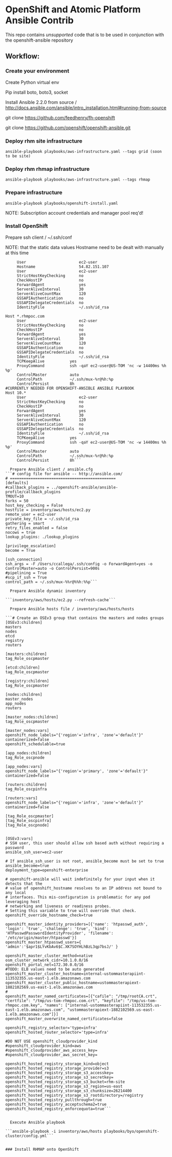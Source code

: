 # OpenShift and Atomic Platform Ansible Contrib

This repo contains *unsupported* code that is to be used in conjunction with
the openshift-ansible repository

## Workflow:

### Create your environment

  Create Python virtual env

  Pip install boto, boto3, socket

  Install Ansible 2.2.0 from source / http://docs.ansible.com/ansible/intro_installation.html#running-from-source

  git clone https://github.com/feedhenry/fh-openshift

  git clone https://github.com/openshift/openshift-ansible.git

### Deploy rhm site infrastructure

```ansible-playbook playbooks/aws-infrastructure.yaml --tags grid (soon to be site)```

### Deploy rhm rhmap infrastructure

```ansible-playbook playbooks/aws-infrastructure.yaml --tags rhmap```

### Prepare infrastructure

```ansible-playbook playbooks/openshift-install.yaml```

  NOTE: Subscription account credentials and manager pool req'd!

### Install OpenShift

  Prepare ssh client / ~/.ssh/conf

  NOTE: that the static data values Hostname need to be dealt with manually at this time

```Host US-TOM
     User                       ec2-user
     Hostname                   54.82.151.107
     User                       ec2-user
     StrictHostKeyChecking      no
     CheckHostIP                no
     ForwardAgent               yes
     ServerAliveInterval        30
     ServerAliveCountMax        120
     GSSAPIAuthentication       no
     GSSAPIDelegateCredentials  no
     IdentityFile               ~/.ssh/id_rsa

Host *.rhmpoc.com
     User                       ec2-user
     StrictHostKeyChecking      no
     CheckHostIP                no
     ForwardAgent               yes
     ServerAliveInterval        30
     ServerAliveCountMax        120
     GSSAPIAuthentication       no
     GSSAPIDelegateCredentials  no
     IdentityFile               ~/.ssh/id_rsa
     TCPKeepAlive           yes
     ProxyCommand           ssh -qaY ec2-user@US-TOM 'nc -w 14400ms %h %p'
     ControlMaster          auto
     ControlPath            ~/.ssh/mux-%r@%h:%p
     ControlPersist         8h
#CURRENTLY NEEDED FOR OPENSHIFT-ANSIBLE ANSIBLE PLAYBOOK
Host 10.*
     User                       ec2-user
     StrictHostKeyChecking      no
     CheckHostIP                no
     ForwardAgent               yes
     ServerAliveInterval        30
     ServerAliveCountMax        120
     GSSAPIAuthentication       no
     GSSAPIDelegateCredentials  no
     IdentityFile               ~/.ssh/id_rsa
     TCPKeepAlive           yes
     ProxyCommand           ssh -qaY ec2-user@US-TOM 'nc -w 14400ms %h %p'
     ControlMaster          auto
     ControlPath            ~/.ssh/mux-%r@%h:%p
     ControlPersist         8h```

  Prepare Ansible client / ansible.cfg
```# config file for ansible -- http://ansible.com/
# ==============================================
[defaults]
#callback_plugins = ../openshift-ansible/ansible-profile/callback_plugins
TMOUT=10
forks = 50
host_key_checking = False
hostfile = inventory/aws/hosts/ec2.py
remote_user = ec2-user
private_key_file = ~/.ssh/id_rsa
gathering = smart
retry_files_enabled = false
nocows = true
lookup_plugins: ./lookup_plugins

[privilege_escalation]
become = True

[ssh_connection]
ssh_args = -F /Users/ccallega/.ssh/config -o ForwardAgent=yes -o ControlMaster=auto -o ControlPersist=900s
#pipelining = True
#scp_if_ssh = True
control_path = ~/.ssh/mux-%%r@%%h:%%p```

  Prepare Ansible dynamic inventory

```inventory/aws/hosts/ec2.py --refresh-cache```

  Prepare Ansible hosts file / inventory/aws/hosts/hosts

```# Create an OSEv3 group that contains the masters and nodes groups
[OSEv3:children]
masters
nodes
etcd
registry
routers

[masters:children]
tag_Role_oscpmaster

[etcd:children]
tag_Role_oscpmaster

[registry:children]
tag_Role_oscpmaster

[nodes:children]
master_nodes
app_nodes
routers

[master_nodes:children]
tag_Role_oscpmaster

[master_nodes:vars]
openshift_node_labels="{'region'='infra', 'zone'='default'}"
containerized=false
openshift_schedulable=true

[app_nodes:children]
tag_Role_oscpnode

[app_nodes:vars]
openshift_node_labels="{'region'='primary', 'zone'='default'}"
containerized=false

[routers:children]
tag_Role_oscpinfra

[routers:vars]
openshift_node_labels="{'region'='infra', 'zone'='default'}"
containerized=false

[tag_Role_oscpmaster]
[tag_Role_oscpinfra]
[tag_Role_oscpnode]


[OSEv3:vars]
# SSH user, this user should allow ssh based auth without requiring a password
ansible_ssh_user=ec2-user

# If ansible_ssh_user is not root, ansible_become must be set to true
ansible_become=true
deployment_type=openshift-enterprise

# openshift-ansible will wait indefinitely for your input when it detects that the
# value of openshift_hostname resolves to an IP address not bound to any local
# interfaces. This mis-configuration is problematic for any pod leveraging host
# networking and liveness or readiness probes.
# Setting this variable to true will override that check.
openshift_override_hostname_check=true

openshift_master_identity_providers=[{'name': 'htpasswd_auth', 'login': 'true', 'challenge': 'true', 'kind': 'HTPasswdPasswordIdentityProvider', 'filename': '/etc/origin/master/htpasswd'}]
openshift_master_htpasswd_users={ 'admin':'$apr1$LYvKbAv6$C.XK7SOYHLhBzL3qp7bsJ/' }

openshift_master_cluster_method=native
osm_cluster_network_cidr=10.1.0.0/16
openshift_portal_net=172.30.0.0/16
#TODO: ELB values need to be auto generated
openshift_master_cluster_hostname=internal-ustommasterapiint-113532355.us-east-1.elb.amazonaws.com
openshift_master_cluster_public_hostname=ustommasterapiext-1882102569.us-east-1.elb.amazonaws.com
#
openshift_master_named_certificates=[{"cafile": "/tmp/rootCA.crt", "certfile": "/tmp/us-tom-rhmpoc.com.crt", "keyfile": "/tmp/us-tom-rhmpoc.com.key", "names": ["internal-ustommasterapiint-113532355.us-east-1.elb.amazonaws.com", "ustommasterapiext-1882102569.us-east-1.elb.amazonaws.com"]}]
openshift_master_overwrite_named_certificates=false

openshift_registry_selector='type=infra'
openshift_hosted_router_selector='type=infra'

#DO NOT USE openshift_cloudprovider_kind
#openshift_cloudprovider_kind=aws
#openshift_cloudprovider_aws_access_key=
#openshift_cloudprovider_aws_secret_key=

openshift_hosted_registry_storage_kind=object
openshift_hosted_registry_storage_provider=s3
openshift_hosted_registry_storage_s3_accesskey=
openshift_hosted_registry_storage_s3_secretkey=
openshift_hosted_registry_storage_s3_bucket=rhm-site
openshift_hosted_registry_storage_s3_region=us-east
openshift_hosted_registry_storage_s3_chunksize=26214400
openshift_hosted_registry_storage_s3_rootdirectory=/registry
openshift_hosted_registry_pullthrough=true
openshift_hosted_registry_acceptschema2=true
openshift_hosted_registry_enforcequota=true```


  Execute Ansible playbook

```ansible-playbook -i inventory/aws/hosts playbooks/byo/openshift-cluster/config.yml```


### Install RHMAP onto OpenShift
